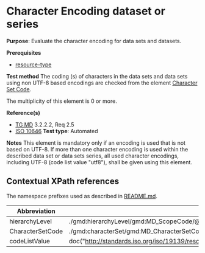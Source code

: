 # Character Encoding dataset or series

**Purpose**: Evaluate the character encoding for data sets and datasets.

**Prerequisites**

* [resource-type](http://inspire.ec.europa.eu/id/ats/metadata/2.0/datasets-and-series/resource-type)

**Test method**
The coding (s) of characters in the data sets and data sets using non UTF-8 based 
encodings are checked from the element [Character Set Code](#CharacterSetCode).

The multiplicity of this element is 0 or more.

**Reference(s)**	 
* [TG MD](http://inspire.ec.europa.eu/id/ats/metadata/2.0/isdss/README#ref_TG_MD) 3.2.2.2, Req 2.5
* [ISO 10646](http://standards.iso.org/ittf/PubliclyAvailableStandards/index.html)
**Test type**: Automated

**Notes**
This element is mandatory only if an encoding is used that is not based on UTF-8.
If more than one character encoding is used within the described data set or data sets series, all used character 
encodings, including UTF-8 (code list value "utf8"), shall be given using this element.

## Contextual XPath references

The namespace prefixes used as described in [README.md](http://github.com/inspire-eu-validation/metadata/2.0/isdss/README#namespaces).

Abbreviation                                   |  XPath expression (relative to gmd:MD_Metadata)
-----------------------------------------------| ------------------------------------------------------------------
<a name="hierarchyLevel"></a> hierarchyLevel | ./gmd:hierarchyLevel/gmd:MD_ScopeCode/@codeListValue
<a name="CharacterSetCode"></a> CharacterSetCode  | ./gmd:characterSet/gmd:MD_CharacterSetCode/@codeListValue
<a name="codeListValue"></a> codeListValue  | doc("http://standards.iso.org/iso/19139/resources/gmxCodelists.xml")//gmx:CodeListDictionary[@gml:id='MD_CharacterSetCode']//gml:identifier/text()
